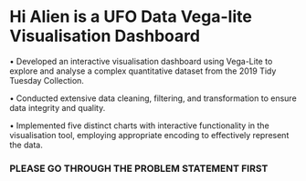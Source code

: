 # Hi Alien is a UFO Data Vega-lite Visualisation Dashboard

•	Developed an interactive visualisation dashboard using Vega-Lite to explore and analyse a complex quantitative dataset from the 2019 Tidy Tuesday Collection.

•	Conducted extensive data cleaning, filtering, and transformation to ensure data integrity and quality.

•	Implemented five distinct charts with interactive functionality in the visualisation tool, employing appropriate encoding to effectively represent the data.

### PLEASE GO THROUGH THE PROBLEM STATEMENT FIRST
